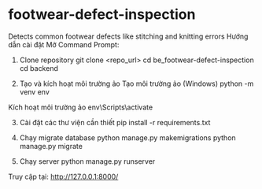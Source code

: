 # footwear-defect-inspection
Detects common footwear defects like stitching and knitting errors
Hướng dẫn cài đặt
Mở Command Prompt:

1. Clone repository
git clone <repo_url> cd be_footwear-defect-inspection cd backend

2. Tạo và kích hoạt môi trường ảo
Tạo môi trường ảo (Windows)
python -m venv env

Kích hoạt môi trường ảo
env\Scripts\activate

3. Cài đặt các thư viện cần thiết
pip install -r requirements.txt

4. Chạy migrate database
python manage.py makemigrations python manage.py migrate

5. Chạy server
python manage.py runserver

Truy cập tại: http://127.0.0.1:8000/
